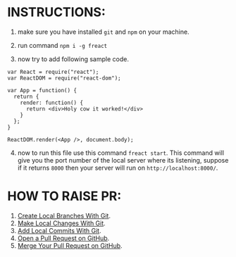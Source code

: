 # INSTRUCTIONS:
1. make sure you have installed `git` and `npm` on your machine.

2. run command `npm i -g freact`

3. now try to add following sample code.
```
var React = require("react");
var ReactDOM = require("react-dom");
 
var App = function() {
  return {
    render: function() {
      return <div>Holy cow it worked!</div>
    }
  };
}
 
ReactDOM.render(<App />, document.body);
```

4. now to run this file use this command `freact start`. This command will give you the port number of the local server where its listening, suppose if it returns `8000` then your server will run on `http://localhost:8000/`.




# HOW TO RAISE PR:
1. [Create Local Branches With Git](https://services.github.com/on-demand/github-cli/create-branches-git).
2. [Make Local Changes With Git](https://services.github.com/on-demand/github-cli/make-local-changes-git).
3. [Add Local Commits With Git](https://services.github.com/on-demand/github-cli/add-commits-git).
4. [Open a Pull Request on GitHub](https://services.github.com/on-demand/github-cli/open-pull-request-github).
5. [Merge Your Pull Request on GitHub](https://services.github.com/on-demand/github-cli/merge-pull-request-github).
